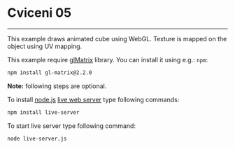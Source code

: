 # Cviceni 05

----------

This example draws animated cube using WebGL. Texture is mapped on the object using UV mapping.

This example require [glMatrix](http://glmatrix.net/) library. You can install
it using e.g.: `npm`:

```bash
npm install gl-matrix@2.2.0
```

**Note:** following steps are optional.

To install [node.js](https://nodejs.org/) [live web server](https://github.com/tapio/live-server) type following commands:

```bash
npm install live-server
```

To start live server type following command:

```bash
node live-server.js
```
